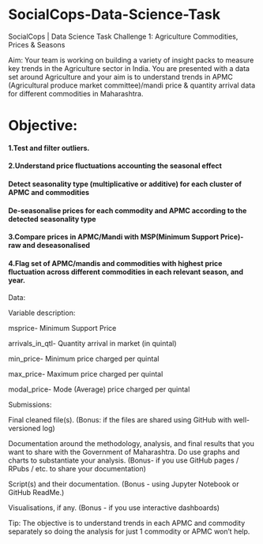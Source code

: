 # SocialCops-Data-Science-Task
SocialCops | Data Science Task 
Challenge 1: Agriculture Commodities, Prices & Seasons

Aim: Your team is working on building a variety of insight packs to measure key trends in the Agriculture sector in India. You are presented with a data set around Agriculture and your aim is to understand trends in APMC (Agricultural produce market committee)/mandi price & quantity arrival data for different commodities in Maharashtra.

# Objective:

#### 1.Test and filter outliers.

#### 2.Understand price fluctuations accounting the seasonal effect

#### Detect seasonality type (multiplicative or additive) for each cluster of APMC and commodities

#### De-seasonalise prices for each commodity and APMC according to the detected seasonality type

#### 3.Compare prices in APMC/Mandi with MSP(Minimum Support Price)- raw and deseasonalised

#### 4.Flag set of APMC/mandis and commodities with highest price fluctuation across different commodities in each relevant season, and year.

Data:

Variable description:

msprice- Minimum Support Price

arrivals_in_qtl- Quantity arrival in market (in quintal)

min_price- Minimum price charged per quintal

max_price- Maximum price charged per quintal

modal_price- Mode (Average) price charged per quintal


Submissions:

Final cleaned file(s). (Bonus: if the files are shared using GitHub with well-versioned log)

Documentation around the methodology, analysis, and final results that you want to share with the Government of Maharashtra. Do use graphs and charts to substantiate your analysis. (Bonus- if you use GitHub pages / RPubs / etc. to share your documentation)

Script(s) and their documentation. (Bonus - using Jupyter Notebook or GitHub ReadMe.)

Visualisations, if any. (Bonus - if you use interactive dashboards)


Tip: The objective is to understand trends in each APMC and commodity separately so doing the analysis for just 1 commodity or APMC won’t help.

